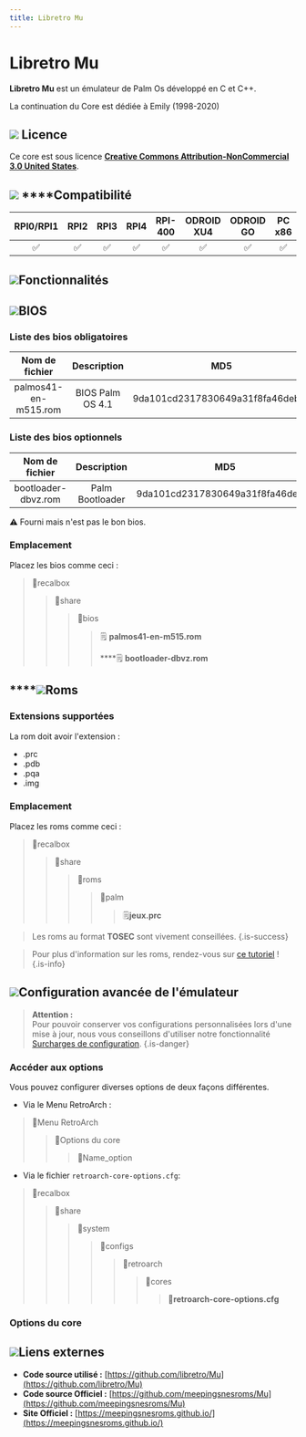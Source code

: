 ```yaml
---
title: Libretro Mu
---
```


# Libretro Mu

**Libretro Mu** est un émulateur de Palm Os développé en C et C++.

La continuation du Core est dédiée à Emily \(1998-2020\)

## ![](./gerald-g-parchment-background-or-border-5.svg) Licence

Ce core est sous licence [**Creative Commons Attribution-NonCommercial 3.0 United States**](https://github.com/libretro/Mu#license).

## ![](./compatibility.png) ****Compatibilité

| RPI0/RPI1 | RPI2 | RPI3 | RPI4 | RPI-400 | ODROID XU4 | ODROID GO | PC x86 | PC X86\_64 |
| :---: | :---: | :---: | :---: | :---: | :---: | :---: | :---: | :---: |
| ✅ | ✅ | ✅ | ✅ | ✅ | ✅ | ✅ | ✅ | ✅ |

## ![](./cogwheel-145804_640.png)Fonctionnalités



## ![](./tqfp32.svg)BIOS

### Liste des bios obligatoires

| Nom de fichier | Description | MD5 | Fourni |
| :---: | :---: | :---: | :---: |
| palmos41-en-m515.rom | BIOS Palm OS 4.1 | 9da101cd2317830649a31f8fa46debec | ❌ |

### Liste des bios optionnels

| Nom de fichier | Description | MD5 | Fourni |
| :---: | :---: | :---: | :---: |
| bootloader-dbvz.rom | Palm Bootloader | 9da101cd2317830649a31f8fa46debec | ⚠ |

⚠ Fourni mais n'est pas le bon bios.

### **Emplacement**

Placez les bios comme ceci :

> 📁recalbox
>
> > 📁share
> >
> > > 📁bios
> > >
> > > > 🗒 **palmos41-en-m515.rom**
> > > >
> > > > \*\*\*\*🗒 **bootloader-dbvz.rom**

## \*\*\*\*![](./rom-30098_640.png)**Roms**

### **Extensions supportées**

La rom doit avoir l'extension :

* .prc
* .pdb
* .pqa
* .img

### **Emplacement**

Placez les roms comme ceci : 

> 📁recalbox
>
> > 📁share
> >
> > > 📁roms
> > >
> > > > 📁palm
> > > >
> > > > > 🗒**jeux.prc**


>Les roms au format **TOSEC** sont vivement conseillées.
{.is-success}


>Pour plus d'information sur les roms, rendez-vous sur [ce tutoriel](/v/francais/tutoriels/jeux/generalite/les-roms-et-les-isos) !
{.is-info}

## ![](./hammer-28636_640.png)Configuration avancée de l'émulateur


>**Attention :**  
>Pour pouvoir conserver vos configurations personnalisées lors d'une mise à jour, nous vous conseillons d'utiliser notre fonctionnalité [Surcharges de configuration](/v/francais/usage-avance/surcharge-de-configuration).
{.is-danger}

### Accéder aux options

Vous pouvez configurer diverses options de deux façons différentes.

* Via le Menu RetroArch :

> 📁Menu RetroArch
>
> > 📁Options du core
> >
> > > 🧩Name\_option

* Via le fichier `retroarch-core-options.cfg`:

> 📁recalbox
>
> > 📁share
> >
> > > 📁system
> > >
> > > > 📁configs
> > > >
> > > > > 📁retroarch
> > > > >
> > > > > > 📁cores
> > > > > >
> > > > > > > 🧩**retroarch-core-options.cfg**

### Options du core

## ![](./kisspng-web-development-world-wide-web-computer-icons-webs-world-wide-web-icon-png-5ab05c24477216.4540070115215073642927.png)**Liens externes**

* **Code source utilisé :** [https://github.com/libretro/Mu](https://github.com/libretro/Mu)
* **Code source Officiel :** [https://github.com/meepingsnesroms/Mu](https://github.com/meepingsnesroms/Mu)
* **Site Officiel :** [https://meepingsnesroms.github.io/](https://meepingsnesroms.github.io/)

